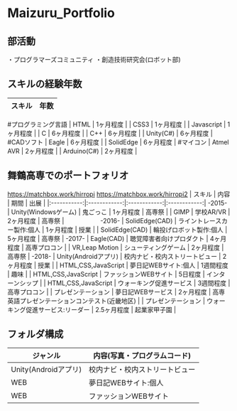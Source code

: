 # Maizuru_Portfolio

## 部活動

・プログラマーズコミュニティ
・創造技術研究会(ロボット部)

## スキルの経験年数

| スキル | 年数 |
|:-----------:|:------------:|
#プログラミング言語
| HTML | 1ヶ月程度 | 
| CSS3 | 1ヶ月程度 |
| Javascript | 1ヶ月程度 | 
| C | 6ヶ月程度 | 
| C++ | 6ヶ月程度 | 
| Unity(C#) | 6ヶ月程度 | 
#CADソフト
| Eagle | 6ヶ月程度 | 
| SolidEdge | 6ヶ月程度 | 
#マイコン
| Atmel AVR | 2ヶ月程度 |
| Arduino(C#) | 2ヶ月程度 |

## 舞鶴高専でのポートフォリオ
https://matchbox.work/hirropi
https://matchbox.work/hirropi2
| スキル | 内容 | 期間 | 出展 |
|:-----------:|:------------:|:------------:|:------------:|
-2015-
| Unity(Windowsゲーム) | 鬼ごっこ | 1ヶ月程度 | 高専祭 | 
| GIMP | 学校AR/VR | 2ヶ月程度 | 高専祭 | 　 　　　　 
-2016-
| SolidEdge(CAD) | ライントレースカー製作:個人 | 1ヶ月程度 | 授業 | 
| SolidEdge(CAD) | 輪投げロボット製作:個人 | 5ヶ月程度 | 高専祭 | 
-2017-
| Eagle(CAD) | 聴覚障害者向けプロダクト | 4ヶ月程度 | 高専プロコン | 
| VR,Leap Motion | シューティングゲーム | 2ヶ月程度 | 高専祭 | 
-2018-
| Unity(Androidアプリ) | 校内ナビ・校内ストリートビュー | 2ヶ月程度 | 授業 | 
| HTML,CSS,JavaScript | 夢日記WEBサイト:個人 | 1週間程度 | 趣味 |
| HTML,CSS,JavaScript | ファッションWEBサイト | 5日程度 | インターンシップ |
| HTML,CSS,JavaScript | ウォーキング促進サービス | 3週間程度 | 高専プロコン |
| プレゼンテーション | 夢日記WEBサービス | 2ヶ月程度 | 高専英語プレゼンテーションコンテスト(近畿地区) |
| プレゼンテーション | ウォーキング促進サービス:リーダー | 2.5ヶ月程度 | 起業家甲子園 |

## フォルダ構成

| ジャンル | 内容(写真・プログラムコード) |
----|---- 
| Unity(Androidアプリ) | 校内ナビ・校内ストリートビュー |
| WEB | 夢日記WEBサイト:個人 |
| WEB | ファッションWEBサイト |
